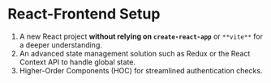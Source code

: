 # React-Frontend Setup
1. A new React project **without relying on  `create-react-app`** or `**vite**` for a deeper understanding.
2. An advanced state management solution such as Redux or the React Context API to handle global state.
3. Higher-Order Components (HOC) for streamlined authentication checks.
